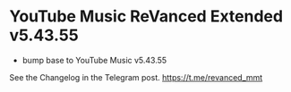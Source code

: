 # YouTube Music ReVanced Extended v5.43.55

- bump base to YouTube Music v5.43.55

See the Changelog in the Telegram post.
https://t.me/revanced_mmt

